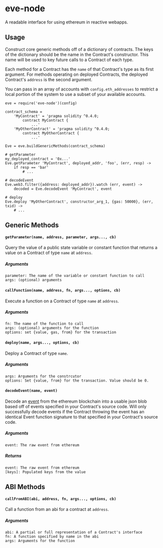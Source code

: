 # eve-node

A readable interface for using ethereum in reactive webapps.

## Usage

Construct core generic methods off of a dictionary of contracts. The keys of the dictionary should be the name in the Contract's constructor. This name will be used to key future calls to a Contract of each type.

Each method for a Contract has the `name` of that Contract's type as its first argument. For methods operating on deployed Contracts, the deployed Contract's `address` is the second argument.

You can pass in an array of accounts with `config.eth_addresses` to restrict a local portion of the system to use a subset of your available accounts.

    eve = require('eve-node')(config)

    contract_schema =
        'MyContract' = 'pragma solidity ^0.4.0;
            contract MyContract {
                ...'
        'MyOtherContract' = 'pragma solidity ^0.4.0;
            contract MyOtherContract {
                ...'

    Eve = eve.buildGenericMethods(contract_schema)

    # getParameter
    my_deployed_contract = '0x...'
    Eve.getParameter 'MyContract', deployed_addr, 'foo', (err, resp) ->
        if resp == 'bar'
            # ...

    # decodeEvent
    Eve.web3.filter({address: deployed_addr}).watch (err, event) ->
        decoded = Eve.decodeEvent 'MyContract', event

    # deploy
    Eve.deploy 'MyOtherContract', constructor_arg_1, {gas: 50000}, (err, txid) ->
        # ...

## Generic Methods

#### `getParameter(name, address, parameter, args..., cb)`

Query the value of a public state variable or constant function that returns a value on a Contract of type `name` at `address`.

##### Arguments

    parameter: The name of the variable or constant function to call
    args: (optional) arguments


#### `callFunction(name, address, fn, args..., options, cb)`

Execute a function on a Contract of type `name` at `address`.

##### Arguments

    fn: The name of the function to call
    args: (optional) arguments for the function
    options: set {value, gas, from} for the transaction


#### `deploy(name, args..., options, cb)`

Deploy a Contract of type `name`.

##### Arguments

    args: Arguments for the constrcutor
    options: Set {value, from} for the transaction. Value should be 0.


#### `decodeEvent(name, event)`

Decode an [event](https://github.com/ethereum/wiki/wiki/Ethereum-Contract-ABI#events) from the ethereum blockchain into a usable json blob based off of events specified in your Contract's source code. Will only successfully decode events if the Contract throwing the event has an identical Event function signature to that specified in your Contract's source code.

##### Arguments

    event: The raw event from ethereum

##### Returns

    event: The raw event from ethereum
    [keys]: Populated keys from the value


## ABI Methods

#### `callFromABI(abi, address, fn, args..., options, cb)`

Call a function from an abi for a contract at `address`.

##### Arguments

    abi: A partial or full representation of a Contract's interface
    fn: A function specified by name in the abi
    args: Arguments for the function
